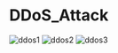 # DDoS_Attack
![ddos1](https://user-images.githubusercontent.com/65579418/157391977-278ec7f9-1d73-4be1-a1fa-c93f26ad3fd4.png)
![ddos2](https://user-images.githubusercontent.com/65579418/157391996-25d2fd67-4319-4d0c-9c89-419b19052add.png)
![ddos3](https://user-images.githubusercontent.com/65579418/157392007-52f0e942-30f7-43e6-b618-bf5e8c2cf435.png)
